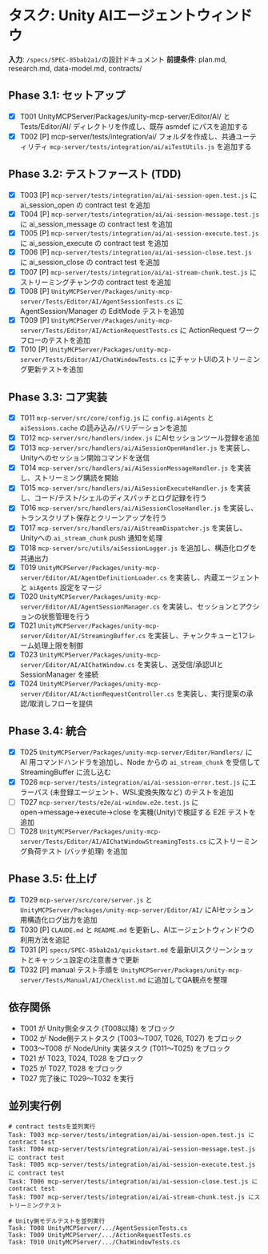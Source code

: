 # タスク: Unity AIエージェントウィンドウ

**入力**: `/specs/SPEC-85bab2a1/`の設計ドキュメント
**前提条件**: plan.md, research.md, data-model.md, contracts/

## Phase 3.1: セットアップ
- [x] T001 UnityMCPServer/Packages/unity-mcp-server/Editor/AI/ と Tests/Editor/AI/ ディレクトリを作成し、既存 asmdef にパスを追加する
- [x] T002 [P] mcp-server/tests/integration/ai/ フォルダを作成し、共通ユーティリティ `mcp-server/tests/integration/ai/aiTestUtils.js` を追加する

## Phase 3.2: テストファースト (TDD)
- [x] T003 [P] `mcp-server/tests/integration/ai/ai-session-open.test.js` に ai_session_open の contract test を追加
- [x] T004 [P] `mcp-server/tests/integration/ai/ai-session-message.test.js` に ai_session_message の contract test を追加
- [x] T005 [P] `mcp-server/tests/integration/ai/ai-session-execute.test.js` に ai_session_execute の contract test を追加
- [x] T006 [P] `mcp-server/tests/integration/ai/ai-session-close.test.js` に ai_session_close の contract test を追加
- [x] T007 [P] `mcp-server/tests/integration/ai/ai-stream-chunk.test.js` にストリーミングチャンクの contract test を追加
- [x] T008 [P] `UnityMCPServer/Packages/unity-mcp-server/Tests/Editor/AI/AgentSessionTests.cs` に AgentSession/Manager の EditMode テストを追加
- [x] T009 [P] `UnityMCPServer/Packages/unity-mcp-server/Tests/Editor/AI/ActionRequestTests.cs` に ActionRequest ワークフローのテストを追加
- [x] T010 [P] `UnityMCPServer/Packages/unity-mcp-server/Tests/Editor/AI/ChatWindowTests.cs` にチャットUIのストリーミング更新テストを追加

## Phase 3.3: コア実装
- [x] T011 `mcp-server/src/core/config.js` に `config.aiAgents` と `aiSessions.cache` の読み込み/バリデーションを追加
- [x] T012 `mcp-server/src/handlers/index.js` にAIセッションツール登録を追加
- [x] T013 `mcp-server/src/handlers/ai/AiSessionOpenHandler.js` を実装し、Unityへのセッション開始コマンドを送信
- [x] T014 `mcp-server/src/handlers/ai/AiSessionMessageHandler.js` を実装し、ストリーミング購読を開始
- [x] T015 `mcp-server/src/handlers/ai/AiSessionExecuteHandler.js` を実装し、コード/テスト/シェルのディスパッチとログ記録を行う
- [x] T016 `mcp-server/src/handlers/ai/AiSessionCloseHandler.js` を実装し、トランスクリプト保存とクリーンアップを行う
- [x] T017 `mcp-server/src/handlers/ai/AiStreamDispatcher.js` を実装し、Unityへの `ai_stream_chunk` push 通知を処理
- [x] T018 `mcp-server/src/utils/aiSessionLogger.js` を追加し、構造化ログを共通出力
- [x] T019 `UnityMCPServer/Packages/unity-mcp-server/Editor/AI/AgentDefinitionLoader.cs` を実装し、内蔵エージェントと `aiAgents` 設定をマージ
- [x] T020 `UnityMCPServer/Packages/unity-mcp-server/Editor/AI/AgentSessionManager.cs` を実装し、セッションとアクションの状態管理を行う
- [x] T021 `UnityMCPServer/Packages/unity-mcp-server/Editor/AI/StreamingBuffer.cs` を実装し、チャンクキューと1フレーム処理上限を制御
- [x] T023 `UnityMCPServer/Packages/unity-mcp-server/Editor/AI/AIChatWindow.cs` を実装し、送受信/承認UIと SessionManager を接続
- [x] T024 `UnityMCPServer/Packages/unity-mcp-server/Editor/AI/ActionRequestController.cs` を実装し、実行提案の承認/取消しフローを提供

## Phase 3.4: 統合
- [x] T025 `UnityMCPServer/Packages/unity-mcp-server/Editor/Handlers/` に AI 用コマンドハンドラを追加し、Node からの `ai_stream_chunk` を受信して StreamingBuffer に流し込む
- [x] T026 `mcp-server/tests/integration/ai/ai-session-error.test.js` にエラーパス (未登録エージェント、WSL変換失敗など) のテストを追加
- [ ] T027 `mcp-server/tests/e2e/ai-window.e2e.test.js` に open→message→execute→close を実機(Unity)で検証する E2E テストを追加
- [ ] T028 `UnityMCPServer/Packages/unity-mcp-server/Tests/Editor/AI/AIChatWindowStreamingTests.cs` にストリーミング負荷テスト (バッチ処理) を追加

## Phase 3.5: 仕上げ
- [x] T029 `mcp-server/src/core/server.js` と `UnityMCPServer/Packages/unity-mcp-server/Editor/AI/` にAIセッション用構造化ログ出力を追加
- [x] T030 [P] `CLAUDE.md` と `README.md` を更新し、AIエージェントウィンドウの利用方法を追記
- [x] T031 [P] `specs/SPEC-85bab2a1/quickstart.md` を最新UIスクリーンショットとキャッシュ設定の注意書きで更新
- [x] T032 [P] manual テスト手順を `UnityMCPServer/Packages/unity-mcp-server/Tests/Manual/AI/Checklist.md` に追加してQA観点を整理

## 依存関係
- T001 が Unity側全タスク (T008以降) をブロック
- T002 が Node側テストタスク (T003〜T007, T026, T027) をブロック
- T003〜T008 が Node/Unity 実装タスク (T011〜T025) をブロック
- T021 が T023, T024, T028 をブロック
- T025 が T027, T028 をブロック
- T027 完了後に T029〜T032 を実行

## 並列実行例
```
# contract testsを並列実行
Task: T003 mcp-server/tests/integration/ai/ai-session-open.test.js に contract test
Task: T004 mcp-server/tests/integration/ai/ai-session-message.test.js に contract test
Task: T005 mcp-server/tests/integration/ai/ai-session-execute.test.js に contract test
Task: T006 mcp-server/tests/integration/ai/ai-session-close.test.js に contract test
Task: T007 mcp-server/tests/integration/ai/ai-stream-chunk.test.js にストリーミングテスト

# Unity側モデルテストを並列実行
Task: T008 UnityMCPServer/.../AgentSessionTests.cs
Task: T009 UnityMCPServer/.../ActionRequestTests.cs
Task: T010 UnityMCPServer/.../ChatWindowTests.cs
```
